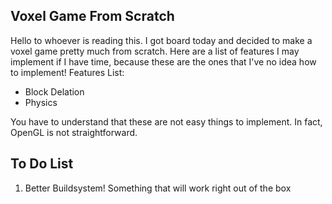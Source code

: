 ## Voxel Game From Scratch

Hello to whoever is reading this. I got board today and decided to make a voxel game pretty much from scratch.
Here are a list of features I may implement if I have time, because these are the ones that I've no idea how to implement! 
Features List:

- Block Delation
- Physics 

You have to understand that these are not easy things to implement. In fact, OpenGL is not straightforward.

## To Do List 

1. Better Buildsystem! Something that will work right out of the box

